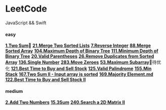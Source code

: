 # LeetCode

JavaScript && Swift



#### easy

[**1.Two Sum**](https://github.com/K-Kevin/LeetCode/blob/master/easy/Two%20Sum.md)🚀
[**21.Merge Two Sorted Lists**](https://github.com/K-Kevin/LeetCode/blob/master/easy/21.Merge%20Two%20Sorted%20Lists.md)
[**7.Reverse Integer**](https://github.com/K-Kevin/LeetCode/blob/master/easy/7.Reverse%20Integer.md)
[**88.Merge Sorted Array**](https://github.com/K-Kevin/LeetCode/blob/master/easy/88.Merge%20Sorted%20Array.md)
[**104.Maximum Depth of Binary Tree**](https://github.com/K-Kevin/LeetCode/blob/master/easy/Depth%20of%20Binary%20Tree.md)
[**111.Minimum Depth of Binary Tree**](https://github.com/K-Kevin/LeetCode/blob/master/easy/Depth%20of%20Binary%20Tree.md)
[**20.Valid Parentheses**](https://github.com/K-Kevin/LeetCode/blob/master/easy/20.%20Valid%20Parentheses.md)
[**26.Remove Duplicates from Sorted Array**](https://github.com/K-Kevin/LeetCode/blob/master/easy/26.%20Remove%20Duplicates%20from%20Sorted%20Array.md)
[**136.Single Number**](https://github.com/K-Kevin/LeetCode/blob/master/easy/136.Single%20Number.md)
[**283.Move Zeroes**](https://github.com/K-Kevin/LeetCode/blob/master/easy/283.%20Move%20Zeroes.md)
[**53.Maximum Subarray**](https://github.com/K-Kevin/LeetCode/blob/master/easy/53.Maximum%20Subarray.md)🚀待优化
[**121.Best Time to Buy and Sell Stock**](https://github.com/K-Kevin/LeetCode/blob/master/easy/121.Best%20Time%20to%20Buy%20and%20Sell%20Stock.md)
[**125.Valid Palindrome**](https://github.com/K-Kevin/LeetCode/blob/master/easy/125.Valid%20Palindrome.md)
[**155.Min Stack**](https://github.com/K-Kevin/LeetCode/blob/master/easy/155.Min%20Stack.md)
[**167.Two Sum II - Input array is sorted**](https://github.com/K-Kevin/LeetCode/blob/master/easy/167.Two%20Sum%20II%20-%20Input%20array%20is%20sorted.md)
[**169.Majority Element.md**](https://github.com/K-Kevin/LeetCode/blob/master/easy/169.Majority%20Element.md)
[**122.Best Time to Buy and Sell Stock II**](https://github.com/K-Kevin/LeetCode/blob/master/easy/122.Best%20Time%20to%20Buy%20and%20Sell%20Stock%20II.md)

#### medium
[**2.Add Two Numbers**](https://github.com/K-Kevin/LeetCode/blob/master/medium/2.Add%20Two%20Numbers.md)
[**15.3Sum**](https://github.com/K-Kevin/LeetCode/blob/master/medium/15.3Sum.md)
[**240.Search a 2D Matrix II**](https://github.com/K-Kevin/LeetCode/blob/master/medium/240.Search%20a%202D%20Matrix%20II.md)
